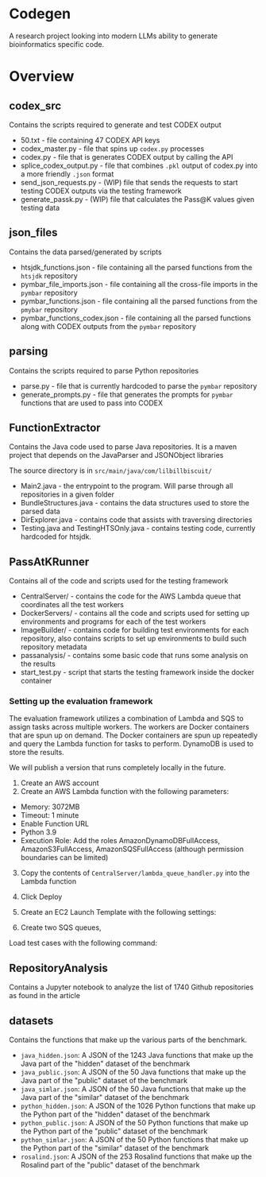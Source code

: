 # Codegen

A research project looking into modern LLMs ability to generate bioinformatics specific code.

# Overview

## codex_src

Contains the scripts required to generate and test CODEX output

* 50.txt - file containing 47 CODEX API keys
* codex_master.py - file that spins up `codex.py` processes
* codex.py - file that is generates CODEX output by calling the API
* splice_codex_output.py - file that combines `.pkl` output of codex.py into a more friendly `.json` format
* send_json_requests.py - (WIP) file that sends the requests to start testing CODEX outputs via the testing framework
* generate_passk.py - (WIP) file that calculates the Pass@K values given testing data

## json_files

Contains the data parsed/generated by scripts

* htsjdk_functions.json - file containing all the parsed functions from the `htsjdk` repository
* pymbar_file_imports.json - file containing all the cross-file imports in the `pymbar` repository
* pymbar_functions.json - file containing all the parsed functions from the `pmybar` repository
* pymbar_functions_codex.json - file containing all the parsed functions along with CODEX outputs from the `pymbar` repository

## parsing

Contains the scripts required to parse Python repositories

* parse.py - file that is currently hardcoded to parse the `pymbar` repository
* generate_prompts.py - file that generates the prompts for `pymbar` functions that are used to pass into CODEX

## FunctionExtractor

Contains the Java code used to parse Java repositories. It is a maven project that depends on the JavaParser and JSONObject libraries

The source directory is in `src/main/java/com/lilbillbiscuit/`
* Main2.java - the entrypoint to the program. Will parse through all repositories in a given folder
* BundleStructures.java - contains the data structures used to store the parsed data
* DirExplorer.java - contains code that assists with traversing directories
* Testing.java and TestingHTSOnly.java - contains testing code, currently hardcoded for htsjdk.

## PassAtKRunner

Contains all of the code and scripts used for the testing framework

* CentralServer/ - contains the code for the AWS Lambda queue that coordinates all the test workers
* DockerServers/ - contains all the code and scripts used for setting up environments and programs for each of the test workers
* ImageBuilder/ - contains code for building test environments for each repository, also contains scripts to set up environments to build such repository metadata
* passanalysis/ - contains some basic code that runs some analysis on the results
* start_test.py - script that starts the testing framework inside the docker container

### Setting up the evaluation framework
The evaluation framework utilizes a combination of Lambda and SQS to assign tasks across multiple workers. The workers are Docker containers that are spun up on demand. The Docker containers are spun up repeatedly and query the Lambda function for tasks to perform. DynamoDB is used to store the results.

We will publish a version that runs completely locally in the future.

1. Create an AWS account
2. Create an AWS Lambda function with the following parameters:
  - Memory: 3072MB
  - Timeout: 1 minute
  - Enable Function URL
  - Python 3.9
  - Execution Role: Add the roles AmazonDynamoDBFullAccess, AmazonS3FullAccess, AmazonSQSFullAccess (although permission boundaries can be limited)
3. Copy the contents of `CentralServer/lambda_queue_handler.py` into the Lambda function
4. Click Deploy

5. Create an EC2 Launch Template with the following settings:
6. Create two SQS queues, 

Load test cases with the following command:


## RepositoryAnalysis

Contains a Jupyter notebook to analyze the list of 1740 Github repositories as found in the article

## datasets

Contains the functions that make up the various parts of the benchmark.

* `java_hidden.json`: A JSON of the 1243 Java functions that make up the Java part of the "hidden" dataset of the benchmark
* `java_public.json`: A JSON of the 50 Java functions that make up the Java part of the "public" dataset of the benchmark
* `java_simlar.json`: A JSON of the 50 Java functions that make up the Java part of the "similar" dataset of the benchmark
* `python_hidden.json`: A JSON of the 1026 Python functions that make up the Python part of the "hidden" dataset of the benchmark
* `python_public.json`: A JSON of the 50 Python functions that make up the Python part of the "public" dataset of the benchmark
* `python_simlar.json`: A JSON of the 50 Python functions that make up the Python part of the "similar" dataset of the benchmark
* `rosalind.json`: A JSON of the 253 Rosalind functions that make up the Rosalind part of the "public" dataset of the benchmark
